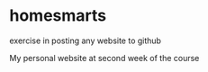 # homesmarts
exercise in posting any website to github

My personal website at second week of the course 

